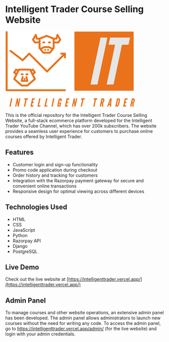 # Intelligent Trader Course Selling Website

![Intelligent Trader Logo](/assets/images/logo-400.png)

This is the official repository for the Intelligent Trader Course Selling Website, a full-stack ecommerce platform developed for the Intelligent Trader YouTube Channel, which has over 200k subscribers. The website provides a seamless user experience for customers to purchase online courses offered by Intelligent Trader.

## Features

- Customer login and sign-up functionality
- Promo code application during checkout
- Order history and tracking for customers
- Integration with the Razorpay payment gateway for secure and convenient online transactions
- Responsive design for optimal viewing across different devices

## Technologies Used

- HTML
- CSS
- JavaScript
- Python
- Razorpay API
- Django
- PostgreSQL

## Live Demo

Check out the live website at [https://intelligenttrader.vercel.app/](https://intelligenttrader.vercel.app/)


## Admin Panel

To manage courses and other website operations, an extensive admin panel has been developed. The admin panel allows administrators to launch new courses without the need for writing any code. To access the admin panel, go to https://intelligenttrader.vercel.app/admin/ (for the live website) and login with your admin credentials.
